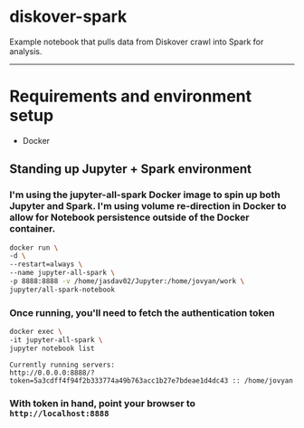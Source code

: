 # diskover-spark
Example notebook that pulls data from Diskover crawl into Spark for analysis.

---
# Requirements and environment setup
* Docker
## Standing up Jupyter + Spark environment
### I'm using the jupyter-all-spark Docker image to spin up both Jupyter and Spark. I'm using volume re-direction in Docker to allow for Notebook persistence outside of the Docker container.
```bash
docker run \
-d \
--restart=always \
--name jupyter-all-spark \
-p 8888:8888 -v /home/jasdav02/Jupyter:/home/jovyan/work \
jupyter/all-spark-notebook
```
### Once running, you'll need to fetch the authentication token
```bash
docker exec \
-it jupyter-all-spark \
jupyter notebook list
```
```
Currently running servers:
http://0.0.0.0:8888/?token=5a3cdff4f94f2b333774a49b763acc1b27e7bdeae1d4dc43 :: /home/jovyan
```
### With token in hand, point your browser to `http://localhost:8888`
